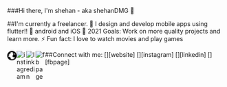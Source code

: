 ###Hi there, I'm shehan - aka shehanDMG 👋

##I'm currently a freelancer. 
🔭 I design and develop mobile apps using flutter!!
🌱 android and iOS
🥅 2021 Goals: Work on more quality projects and learn more.
⚡ Fun fact: I love to watch movies and play games

##Connect with me:
[<img align="left" alt="dmgcoding.com" width="22px" src="https://raw.githubusercontent.com/iconic/open-iconic/master/svg/globe.svg" />][website]
[<img align="left" alt="instagram" width="22px" src="https://cdn.jsdelivr.net/npm/simple-icons@v3/icons/instagram.svg" />][instagram]
[<img align="left" alt="linkedin" width="22px" src="https://cdn.jsdelivr.net/npm/simple-icons@v3/icons/linkedin.svg" />][linkedin]
[<img align="left" alt="fb page" width="22px" src="https://cdn.jsdelivr.net/npm/simple-icons@v3/icons/facebook.svg" />][fbpage]
